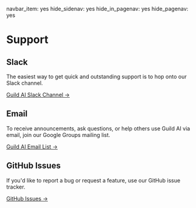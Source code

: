 navbar_item: yes
hide_sidenav: yes
hide_in_pagenav: yes
hide_pagenav: yes

# Support

## Slack

The easiest way to get quick and outstanding support is to hop onto
our Slack channel.

[<i class="fab fa-slack-hash"></i> Guild AI Slack Channel
->](http://bit.ly/guild-ai-slack)

## Email

To receive announcements, ask questions, or help others use Guild AI
via email, join our Google Groups mailing list.

[<i class="far fa-envelope"></i> Guild AI Email List ->](https://groups.google.com/d/forum/guildai)

## GitHub Issues

If you'd like to report a bug or request a feature, use our GitHub
issue tracker.

[<i class="fab fa-github"></i> GitHub Issues ->](alias:open-an-issue)
